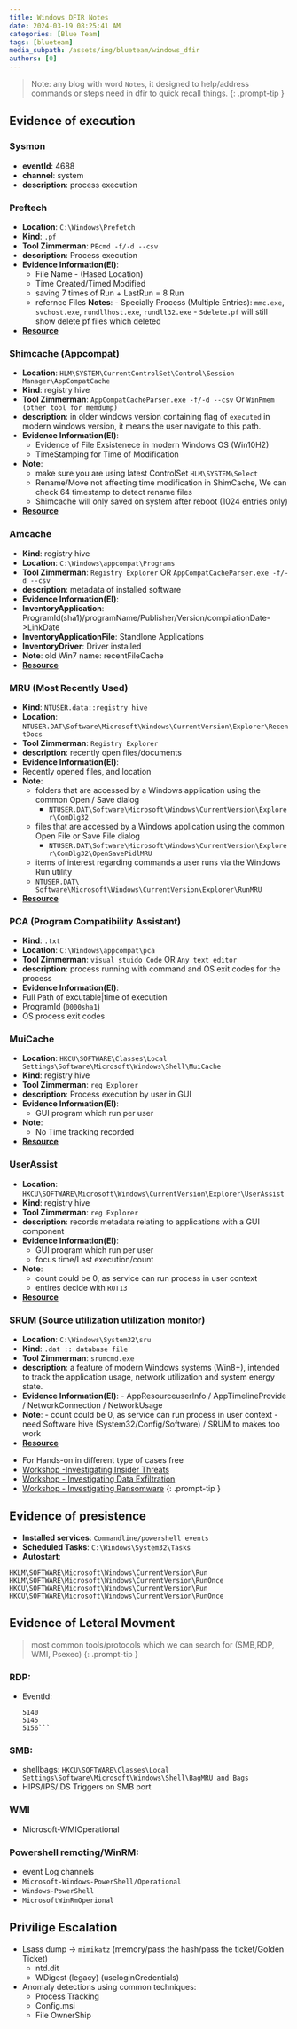 ```yaml
---
title: Windows DFIR Notes
date: 2024-03-19 08:25:41 AM
categories: [Blue Team]
tags: [blueteam] 
media_subpath: /assets/img/blueteam/windows_dfir
authors: [0]
---
```

> Note: any blog with word `Notes`, it designed to help/address commands or steps need in dfir to quick recall things.
{: .prompt-tip }
## Evidence of execution

### Sysmon 
  - **eventId**: 4688
  - **channel**: system 
  - **description**: process execution

### Preftech 
- **Location**: `C:\Windows\Prefetch`
- **Kind**: `.pf`
- **Tool Zimmerman**:  `PEcmd -f/-d --csv`
- **description**: Process execution
- **Evidence Information(EI)**: 
  - File Name - (Hased Location)
  - Time Created/Timed Modified
  - saving 7 times of Run + LastRun = 8 Run
  - refernce Files
    **Notes**: 
        - Specially Process (Multiple Entries): `mmc.exe`, `svchost.exe`, `rundllhost.exe`, `rundll32.exe`
        - `Sdelete.pf` will still show delete pf files which deleted
- [**Resource**](https://www.magnetforensics.com/blog/forensic-analysis-of-prefetch-files-in-windows/)

### Shimcache (Appcompat) 
- **Location**: `HLM\SYSTEM\CurrentControlSet\Control\Session Manager\AppCompatCache`
- **Kind**: registry hive
- **Tool Zimmerman**: `AppCompatCacheParser.exe -f/-d --csv` Or `WinPmem (other tool for memdump)`
- **description**: in older windows version containing flag of `executed` in modern windows version, it means the user navigate to this path.
- **Evidence Information(EI)**: 
  - Evidence of File Exsistenece in modern Windows OS (Win10H2)
  - TimeStamping for Time of Modification
- **Note**: 
  - make sure you are using latest ControlSet `HLM\SYSTEM\Select`
  - Rename/Move not affecting time modification in ShimCache, We can check 64 timestamp to detect rename files
  - Shimcache will only saved on system after reboot (1024 entries only)
- [**Resource**](https://www.magnetforensics.com/blog/shimcache-vs-amcache-key-windows-forensic-artifacts/)

### Amcache
 - **Kind**: registry hive
 - **Location**: `C:\Windows\appcompat\Programs`
 - **Tool Zimmerman**: `Registry Explorer` OR `AppCompatCacheParser.exe -f/-d --csv`
 - **description**: metadata of installed software
 - **Evidence Information(EI)**: 
  - **InventoryApplication**: ProgramId(sha1)/programName/Publisher/Version/compilationDate->LinkDate
  - **InventoryApplicationFile**: Standlone Applications
  - **InventoryDriver**: Driver installed
- **Note**: old Win7 name: recentFileCache 
- [**Resource**](https://www.magnetforensics.com/blog/shimcache-vs-amcache-key-windows-forensic-artifacts/)

### MRU (Most Recently Used)
 - **Kind**: `NTUSER.data::registry hive`
 - **Location**: `NTUSER.DAT\Software\Microsoft\Windows\CurrentVersion\Explorer\RecentDocs`
 - **Tool Zimmerman**: `Registry Explorer`
 - **description**: recently open files/documents
 - **Evidence Information(EI)**: 
  - Recently opened files, and location
- **Note**:
  - folders that are accessed by a Windows application using the common Open / Save dialog 
    - `NTUSER.DAT\Software\Microsoft\Windows\CurrentVersion\Explorer\ComDlg32`
  - files that are accessed by a Windows application using the common Open File or Save File dialog
    - `NTUSER.DAT\Software\Microsoft\Windows\CurrentVersion\Explorer\ComDlg32\OpenSavePidlMRU`
  -  items of interest regarding commands a user runs via the Windows Run utility
    - `NTUSER.DAT\ Software\Microsoft\Windows\CurrentVersion\Explorer\RunMRU`
- [**Resource**](https://www.magnetforensics.com/blog/what-is-mru-most-recently-used/)

### PCA (Program Compatibility Assistant)
 - **Kind**: `.txt`
 - **Location**: `C:\Windows\appcompat\pca`
 - **Tool Zimmerman**: `visual stuido Code` OR `Any text editor`
 - **description**: process running with command and OS exit codes for the process
 - **Evidence Information(EI)**: 
  - Full Path of excutable|time of execution
  - ProgramId (`0000sha1`)
  - OS process exit codes

### MuiCache
 - **Location**: `HKCU\SOFTWARE\Classes\Local Settings\Software\Microsoft\Windows\Shell\MuiCache`
 - **Kind**: registry hive
 - **Tool Zimmerman**: `reg Explorer`
 - **description**: Process execution by user in GUI
 - **Evidence Information(EI)**: 
   - GUI program which run per user
 - **Note**: 
   - No Time tracking recorded
- [**Resource**](https://www.magnetforensics.com/blog/forensic-analysis-of-muicache-files-in-windows/)

### UserAssist
 - **Location**: `HKCU\SOFTWARE\Microsoft\Windows\CurrentVersion\Explorer\UserAssist`
 - **Kind**: registry hive
 - **Tool Zimmerman**: `reg Explorer`
 - **description**: records metadata relating to applications with a GUI component
 - **Evidence Information(EI)**: 
   - GUI program which run per user
   - focus time/Last execution/count
 - **Note**: 
   - count could be 0, as service can run process in user context
   - entires decide with `ROT13`
- [**Resource**](https://www.cybertriage.com/blog/userassist-forensics-2025/)

### SRUM (Source utilization utilization monitor)
 - **Location**: `C:\Windows\System32\sru`
 - **Kind**: `.dat :: database file`
 - **Tool Zimmerman**: `srumcmd.exe` 
 - **description**: a feature of modern Windows systems (Win8+), intended to track the application usage, network utilization and system energy state.
 - **Evidence Information(EI)**: 
        - AppResourceuserInfo / AppTimelineProvide / NetworkConnection / NetworkUsage
 - **Note**: 
        - count could be 0, as service can run process in user context
        - need Software hive (System32/Config/Software) / SRUM to makes too work
- [**Resource**](https://www.magnetforensics.com/blog/srum-forensic-analysis-of-windows-system-resource-utilization-monitor/)




> 
- For Hands-on in different type of cases free
 - [Workshop -Investigating Insider Threats](https://training.sleuthkitlabs.com/courses/workshop-investigating-insider-threats)
 - [Workshop - Investigating Data Exfiltration](https://training.sleuthkitlabs.com/courses/workshop-investigating-data-exfiltration)
 - [Workshop - Investigating Ransomware](https://training.sleuthkitlabs.com/courses/workshop-investigating-ransomware)
{: .prompt-tip }

## Evidence of presistence
 - **Installed services**: `Commandline/powershell events`
 - **Scheduled Tasks**: `C:\Windows\System32\Tasks`
 - **Autostart**:
```
HKLM\SOFTWARE\Microsoft\Windows\CurrentVersion\Run
HKLM\SOFTWARE\Microsoft\Windows\CurrentVersion\RunOnce
HKCU\SOFTWARE\Microsoft\Windows\CurrentVersion\Run
HKCU\SOFTWARE\Microsoft\Windows\CurrentVersion\RunOnce
   ```
## Evidence of Leteral Movment
> most common tools/protocols which we can search for (SMB,RDP, WMI, Psexec)
{: .prompt-tip }
### **RDP**: 
 - EventId:
    ```4624 - Type 3 Network
    5140
    5145
    5156```
### **SMB**:
 - shellbags:  `HKCU\SOFTWARE\Classes\Local Settings\Software\Microsoft\Windows\Shell\BagMRU and Bags`
 - HIPS/IPS/IDS Triggers on SMB port
### **WMI**
 - Microsoft-WMIOperational
### **Powershell remoting/WinRM**:
 - event Log channels
  - `Microsoft-Windows-PowerShell/Operational`
  - `Windows-PowerShell`
  - `MicrosoftWinRmOperional`

## Privilige Escalation 
 - Lsass dump -> `mimikatz` (memory/pass the hash/pass the ticket/Golden Ticket)
     - ntd.dit
     - WDigest (legacy) (useloginCredentials)
 - Anomaly detections using common techniques: 
    - Process Tracking 
    - Config.msi 
    - File OwnerShip

<script src="https://giscus.app/client.js"
        data-repo="SoOM3a/Blogs"
        data-repo-id="R_kgDOLebVZA"
        data-category="General"
        data-category-id="DIC_kwDOLebVZM4Cd9IX"
        data-mapping="url"
        data-strict="1"
        data-reactions-enabled="1"
        data-emit-metadata="1"
        data-input-position="top"
        data-theme="preferred_color_scheme"
        data-lang="en"
        data-loading="lazy"
        crossorigin="anonymous"
        async>
</script>